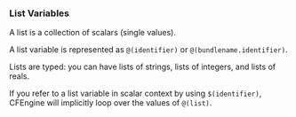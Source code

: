### List Variables

A list is a collection of scalars (single values).

A list variable is represented as `@(identifier)` or
`@(bundlename.identifier)`.

Lists are typed: you can have lists of strings, lists of integers, and lists of reals.

If you refer to a list variable in scalar context by using `$(identifier)`,
CFEngine will implicitly loop over the values of `@(list)`.
